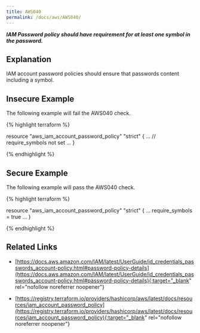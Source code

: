 ```yaml
---
title: AWS040
permalink: /docs/aws/AWS040/
---
```


***IAM Password policy should have requirement for at least one symbol in the password.***

## Explanation


IAM account password policies should ensure that passwords content including a symbol.



## Insecure Example

The following example will fail the AWS040 check.

{% highlight terraform %}

resource "aws_iam_account_password_policy" "strict" {
	...
	// require_symbols not set
	...
}

{% endhighlight %}



## Secure Example

The following example will pass the AWS040 check.

{% highlight terraform %}

resource "aws_iam_account_password_policy" "strict" {
	...
	require_symbols = true
	...
}

{% endhighlight %}


## Related Links


- [https://docs.aws.amazon.com/IAM/latest/UserGuide/id_credentials_passwords_account-policy.html#password-policy-details](https://docs.aws.amazon.com/IAM/latest/UserGuide/id_credentials_passwords_account-policy.html#password-policy-details){:target="_blank" rel="nofollow noreferrer noopener"}

- [https://registry.terraform.io/providers/hashicorp/aws/latest/docs/resources/iam_account_password_policy](https://registry.terraform.io/providers/hashicorp/aws/latest/docs/resources/iam_account_password_policy){:target="_blank" rel="nofollow noreferrer noopener"}

